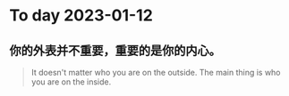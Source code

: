 
# To day 2023-01-12


## 你的外表并不重要，重要的是你的内心。
> It doesn't matter who you are on the outside. The main thing is who you are on the inside.

    